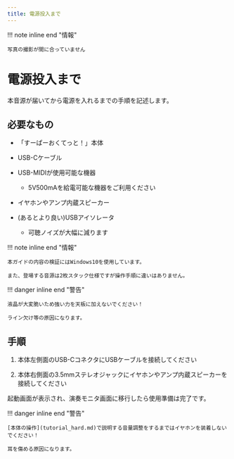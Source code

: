 ```yaml
---
title: 電源投入まで
---
```


!!! note inline end "情報"

    写真の撮影が間に合っていません

# 電源投入まで

本音源が届いてから電源を入れるまでの手順を記述します。

## 必要なもの

- 「すーぱーおくてっと！」本体

- USB-Cケーブル

- USB-MIDIが使用可能な機器
    - 5V500mAを給電可能な機器をご利用ください

- イヤホンやアンプ内蔵スピーカー

- (あるとより良い)USBアイソレータ
    - 可聴ノイズが大幅に減ります


!!! note inline end "情報"

    本ガイドの内容の検証にはWindows10を使用しています。

    また、登場する音源は2枚スタック仕様ですが操作手順に違いはありません。


!!! danger inline end "警告"

    液晶が大変脆いため強い力を天板に加えないでください！

    ライン欠け等の原因になります。

## 手順

1. 本体左側面のUSB-CコネクタにUSBケーブルを接続してください

2. 本体右側面の3.5mmステレオジャックにイヤホンやアンプ内蔵スピーカーを接続してください

起動画面が表示され、演奏モニタ画面に移行したら使用準備は完了です。

!!! danger inline end "警告"

    [本体の操作](tutorial_hard.md)で説明する音量調整をするまではイヤホンを装着しないでください！

    耳を傷める原因になります。
